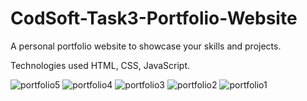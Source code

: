 # CodSoft-Task3-Portfolio-Website
A personal portfolio website to showcase your skills and projects.

Technologies used HTML, CSS, JavaScript.

![portfolio5](https://github.com/shubhamtadke/CodSoft-Task3-Portfolio-Website/assets/133908656/04466cc7-6903-4089-badf-75888c67964c)
![portfolio4](https://github.com/shubhamtadke/CodSoft-Task3-Portfolio-Website/assets/133908656/40b7aca0-0ef8-4ebe-8f67-4733cba94886)
![portfolio3](https://github.com/shubhamtadke/CodSoft-Task3-Portfolio-Website/assets/133908656/2ba407af-e825-476b-8c93-bca24c2d6ff0)
![portfolio2](https://github.com/shubhamtadke/CodSoft-Task3-Portfolio-Website/assets/133908656/c47d0f3d-380c-4a26-948c-bcce70416446)
![portfolio1](https://github.com/shubhamtadke/CodSoft-Task3-Portfolio-Website/assets/133908656/f790002f-0f8f-4bb2-812e-6f3b1de12e04)
